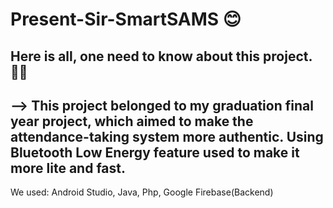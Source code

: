 # Present-Sir-SmartSAMS 😊
## Here is all, one need to know about this project. ✍🏻

--> This project belonged to my graduation final year project, which aimed to make the attendance-taking system more authentic. Using Bluetooth Low Energy feature used to make it more lite and fast.
------------------------------------------------------------------------------------------------------------------------------------------------------------

We used:
Android Studio, Java, Php, Google Firebase(Backend)
